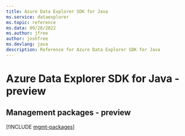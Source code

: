 ```yaml
---
title: Azure Data Explorer SDK for Java
ms.service: dataexplorer
ms.topic: reference
ms.data: 09/28/2022
ms.author: jfree
author: joshfree
ms.devlang: java
description: Reference for Azure Data Explorer SDK for Java
---
```

# Azure Data Explorer SDK for Java - preview

## Management packages - preview
[!INCLUDE [mgmt-packages](data-explorer-mgmt-index.md)]